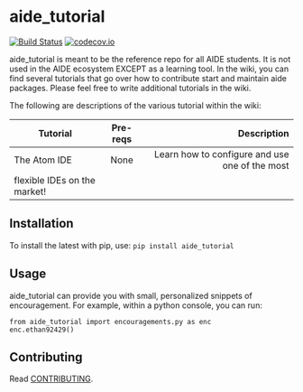 # aide_tutorial

[![Build Status](https://travis-ci.org/AguaClara/aide_tutorial.svg?branch=master)](https://travis-ci.org/AguaClara/aide_tutorial)
[![codecov.io](https://codecov.io/github/hbetts/orbitalpy/coverage.svg?branch=master)](https://codecov.io/github/AguaClara/aide_tutorial?branch=master)

aide_tutorial is meant to be the reference repo for all AIDE students. It is not
used in the AIDE ecosystem EXCEPT as a learning tool. In the wiki, you can find
several tutorials that go over how to contribute start and maintain aide
packages. Please feel free to write additional tutorials in the wiki.

The following are descriptions of the various tutorial within the wiki:

| Tutorial        | Pre-reqs           | Description  |
| ------------- |:-------------:| -----:|
| The Atom IDE      | None | Learn how to configure and use one of the most
flexible IDEs on the market!|

## Installation

To install the latest with pip, use:
```pip install aide_tutorial```

## Usage

aide_tutorial can provide you with small, personalized snippets of
encouragement. For example, within a python console, you can run:
```
from aide_tutorial import encouragements.py as enc
enc.ethan92429()
```

## Contributing

Read [CONTRIBUTING](CONTRIBUTING.md).
